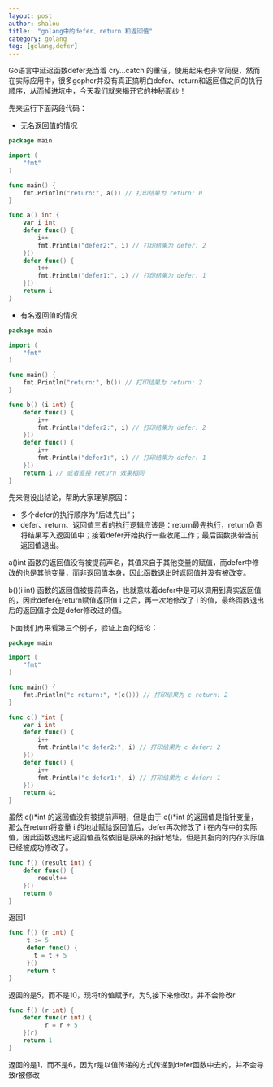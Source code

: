 ```yaml
---
layout: post 
author: shalou
title:  "golang中的defer、return 和返回值" 
category: golang
tag: [golang,defer]
---
```


Go语言中延迟函数defer充当着 cry...catch 的重任，使用起来也非常简便，然而在实际应用中，很多gopher并没有真正搞明白defer、return和返回值之间的执行顺序，从而掉进坑中，今天我们就来揭开它的神秘面纱！

先来运行下面两段代码：

* 无名返回值的情况

<!-- more -->

```go
package main

import (
	"fmt"
)

func main() {
	fmt.Println("return:", a()) // 打印结果为 return: 0
}

func a() int {
	var i int
	defer func() {
		i++
		fmt.Println("defer2:", i) // 打印结果为 defer: 2
	}()
	defer func() {
		i++
		fmt.Println("defer1:", i) // 打印结果为 defer: 1
	}()
	return i
}
```

* 有名返回值的情况

```go
package main

import (
	"fmt"
)

func main() {
	fmt.Println("return:", b()) // 打印结果为 return: 2
}

func b() (i int) {
	defer func() {
		i++
		fmt.Println("defer2:", i) // 打印结果为 defer: 2
	}()
	defer func() {
		i++
		fmt.Println("defer1:", i) // 打印结果为 defer: 1
	}()
	return i // 或者直接 return 效果相同
}
```

先来假设出结论，帮助大家理解原因：

  * 多个defer的执行顺序为“后进先出”；
  * defer、return、返回值三者的执行逻辑应该是：return最先执行，return负责将结果写入返回值中；接着defer开始执行一些收尾工作；最后函数携带当前返回值退出。

a()int 函数的返回值没有被提前声名，其值来自于其他变量的赋值，而defer中修改的也是其他变量，而非返回值本身，因此函数退出时返回值并没有被改变。

b()(i int) 函数的返回值被提前声名，也就意味着defer中是可以调用到真实返回值的，因此defer在return赋值返回值 i 之后，再一次地修改了 i 的值，最终函数退出后的返回值才会是defer修改过的值。

下面我们再来看第三个例子，验证上面的结论：

```go
package main

import (
	"fmt"
)

func main() {
	fmt.Println("c return:", *(c())) // 打印结果为 c return: 2
}

func c() *int {
	var i int
	defer func() {
		i++
		fmt.Println("c defer2:", i) // 打印结果为 c defer: 2
	}()
	defer func() {
		i++
		fmt.Println("c defer1:", i) // 打印结果为 c defer: 1
	}()
	return &i
}
```

虽然 c()\*int 的返回值没有被提前声明，但是由于 c()\*int 的返回值是指针变量，那么在return将变量 i 的地址赋给返回值后，defer再次修改了 i 在内存中的实际值，因此函数退出时返回值虽然依旧是原来的指针地址，但是其指向的内存实际值已经被成功修改了。

```go
func f() (result int) {
    defer func() {
        result++
    }()
    return 0
}
```

返回1

```go
func f() (r int) {
     t := 5
     defer func() {
       t = t + 5
     }()
     return t
}
```
返回的是5，而不是10，现将t的值赋予r，为5,接下来修改t，并不会修改r

```go
func f() (r int) {
    defer func(r int) {
          r = r + 5
    }(r)
    return 1
}
```

返回的是1，而不是6，因为r是以值传递的方式传递到defer函数中去的，并不会导致r被修改
